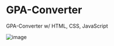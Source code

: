 # GPA-Converter

GPA-Converter w/ HTML, CSS, JavaScript

![image](https://user-images.githubusercontent.com/103540592/172070574-6dbfbd73-12cc-4cb0-ab13-fdf4e79c1f9a.png)
